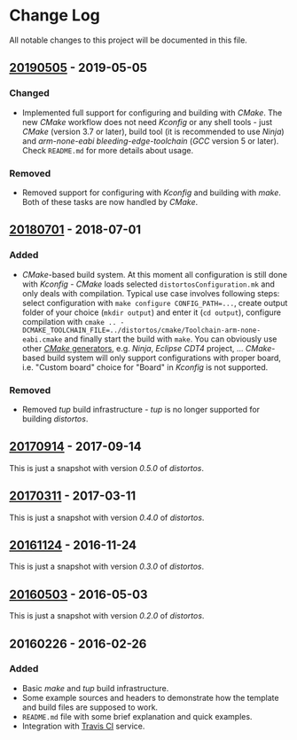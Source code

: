 Change Log
==========

All notable changes to this project will be documented in this file.

[20190505](https://github.com/DISTORTEC/distortosTemplateSubfolder/compare/v20180701...v20190505) - 2019-05-05
--------------------------------------------------------------------------------------------------------------

### Changed

- Implemented full support for configuring and building with *CMake*. The new *CMake* workflow does not need *Kconfig*
or any shell tools - just *CMake* (version 3.7 or later), build tool (it is recommended to use *Ninja*) and
*arm-none-eabi bleeding-edge-toolchain* (*GCC* version 5 or later). Check `README.md` for more details about usage.

### Removed

- Removed support for configuring with *Kconfig* and building with *make*. Both of these tasks are now handled by
*CMake*.

[20180701](https://github.com/DISTORTEC/distortosTemplateSubfolder/compare/v20170914...v20180701) - 2018-07-01
--------------------------------------------------------------------------------------------------------------

### Added

- *CMake*-based build system. At this moment all configuration is still done with *Kconfig* - *CMake* loads selected
`distortosConfiguration.mk` and only deals with compilation. Typical use case involves following steps: select
configuration with `make configure CONFIG_PATH=...`, create output folder of your choice (`mkdir output`) and enter it
(`cd output`), configure compilation with
`cmake .. -DCMAKE_TOOLCHAIN_FILE=../distortos/cmake/Toolchain-arm-none-eabi.cmake` and finally start the build with
`make`. You can obviously use other
[*CMake* generators](https://cmake.org/cmake/help/latest/manual/cmake-generators.7.html), e.g. *Ninja*, *Eclipse CDT4*
project, ... *CMake*-based build system will only support configurations with proper board, i.e. "Custom board" choice
for "Board" in *Kconfig* is not supported.

### Removed

- Removed *tup* build infrastructure - *tup* is no longer supported for building *distortos*.

[20170914](https://github.com/DISTORTEC/distortosTemplateSubfolder/compare/v20170311...v20170914) - 2017-09-14
--------------------------------------------------------------------------------------------------------------

This is just a snapshot with version *0.5.0* of *distortos*.

[20170311](https://github.com/DISTORTEC/distortosTemplateSubfolder/compare/v20161124...v20170311) - 2017-03-11
--------------------------------------------------------------------------------------------------------------

This is just a snapshot with version *0.4.0* of *distortos*.

[20161124](https://github.com/DISTORTEC/distortosTemplateSubfolder/compare/v20160503...v20161124) - 2016-11-24
--------------------------------------------------------------------------------------------------------------

This is just a snapshot with version *0.3.0* of *distortos*.

[20160503](https://github.com/DISTORTEC/distortosTemplateSubfolder/compare/v20160226...v20160503) - 2016-05-03
--------------------------------------------------------------------------------------------------------------

This is just a snapshot with version *0.2.0* of *distortos*.

20160226 - 2016-02-26
---------------------

### Added

- Basic *make* and *tup* build infrastructure.
- Some example sources and headers to demonstrate how the template and build files are supposed to work.
- `README.md` file with some brief explanation and quick examples.
- Integration with [Travis CI](https://travis-ci.org/DISTORTEC/distortosTemplateSubfolder) service.
